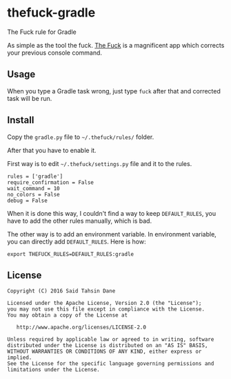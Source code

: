thefuck-gradle
==============

The Fuck rule for Gradle

As simple as the tool the fuck. [The Fuck][fuck] is a magnificent app which corrects your previous console command.

Usage
-----

When you type a Gradle task wrong, just type `fuck` after that and corrected task will be run. 

Install
-------

Copy the `gradle.py` file to `~/.thefuck/rules/` folder.

After that you have to enable it. 

First way is to edit `~/.thefuck/settings.py` file and it to the rules. 

```
rules = ['gradle']
require_confirmation = False
wait_command = 10
no_colors = False
debug = False
```

When it is done this way, I couldn't find a way to keep `DEFAULT_RULES`, you have to add the other rules manually, which is bad. 

The other way is to add an environment variable. In environment variable, you can directly add `DEFAULT_RULES`. Here is how:

```
export THEFUCK_RULES=DEFAULT_RULES:gradle
```

License
-------

    Copyright (C) 2016 Said Tahsin Dane

    Licensed under the Apache License, Version 2.0 (the "License");
    you may not use this file except in compliance with the License.
    You may obtain a copy of the License at

       http://www.apache.org/licenses/LICENSE-2.0

    Unless required by applicable law or agreed to in writing, software
    distributed under the License is distributed on an "AS IS" BASIS,
    WITHOUT WARRANTIES OR CONDITIONS OF ANY KIND, either express or implied.
    See the License for the specific language governing permissions and
    limitations under the License.


[fuck]: https://github.com/nvbn/thefuck
